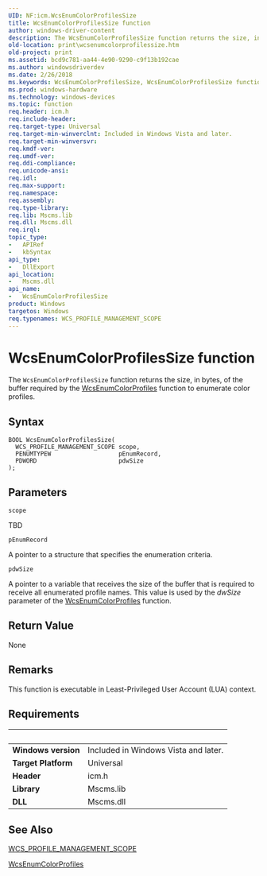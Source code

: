 ```yaml
---
UID: NF:icm.WcsEnumColorProfilesSize
title: WcsEnumColorProfilesSize function
author: windows-driver-content
description: The WcsEnumColorProfilesSize function returns the size, in bytes, of the buffer required by the WcsEnumColorProfiles function to enumerate color profiles.
old-location: print\wcsenumcolorprofilessize.htm
old-project: print
ms.assetid: bcd9c781-aa44-4e90-9290-c9f13b192cae
ms.author: windowsdriverdev
ms.date: 2/26/2018
ms.keywords: WcsEnumColorProfilesSize, WcsEnumColorProfilesSize function [Print Devices], colorfnc_dec9b73e-e492-4fed-841f-bbc0c8a5f225.xml, icm/WcsEnumColorProfilesSize, print.wcsenumcolorprofilessize
ms.prod: windows-hardware
ms.technology: windows-devices
ms.topic: function
req.header: icm.h
req.include-header: 
req.target-type: Universal
req.target-min-winverclnt: Included in Windows Vista and later.
req.target-min-winversvr: 
req.kmdf-ver: 
req.umdf-ver: 
req.ddi-compliance: 
req.unicode-ansi: 
req.idl: 
req.max-support: 
req.namespace: 
req.assembly: 
req.type-library: 
req.lib: Mscms.lib
req.dll: Mscms.dll
req.irql: 
topic_type:
-	APIRef
-	kbSyntax
api_type:
-	DllExport
api_location:
-	Mscms.dll
api_name:
-	WcsEnumColorProfilesSize
product: Windows
targetos: Windows
req.typenames: WCS_PROFILE_MANAGEMENT_SCOPE
---
```



# WcsEnumColorProfilesSize function
The <code>WcsEnumColorProfilesSize</code> function returns the size, in bytes, of the buffer required by the <a href="https://msdn.microsoft.com/library/windows/hardware/ff563720">WcsEnumColorProfiles</a> function to enumerate color profiles.

## Syntax

```
BOOL WcsEnumColorProfilesSize(
  WCS_PROFILE_MANAGEMENT_SCOPE scope,
  PENUMTYPEW                   pEnumRecord,
  PDWORD                       pdwSize
);
```

## Parameters

`scope`

TBD

`pEnumRecord`

A pointer to a structure that specifies the enumeration criteria.

`pdwSize`

A pointer to a variable that receives the size of the buffer that is required to receive all enumerated profile names. This value is used by the <i>dwSize</i> parameter of the <a href="https://msdn.microsoft.com/library/windows/hardware/ff563720">WcsEnumColorProfiles</a> function.


## Return Value

None

## Remarks

This function is executable in Least-Privileged User Account (LUA) context.

## Requirements
| &nbsp; | &nbsp; |
| ---- |:---- |
| **Windows version** | Included in Windows Vista and later.  |
| **Target Platform** | Universal |
| **Header** | icm.h |
| **Library** | Mscms.lib |
| **DLL** | Mscms.dll |

## See Also

<a href="https://msdn.microsoft.com/library/windows/hardware/ff563752">WCS_PROFILE_MANAGEMENT_SCOPE</a>



<a href="https://msdn.microsoft.com/library/windows/hardware/ff563720">WcsEnumColorProfiles</a>